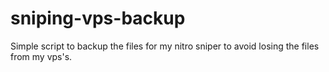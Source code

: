 # sniping-vps-backup
 Simple script to backup the files for my nitro sniper to avoid losing the files from my vps's.

